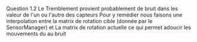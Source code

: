 Question 1.2
  Le Tremblement provient probablement de bruit dans les valeur de l'un ou l'autre des capteurs
  Pour y remédier nous faisons une interpolation entre la matrix de rotation cible (donnée par le SensorManager)
  et La matrix de rotation actuelle ce qui permet adoucir les mouvements du au bruit
